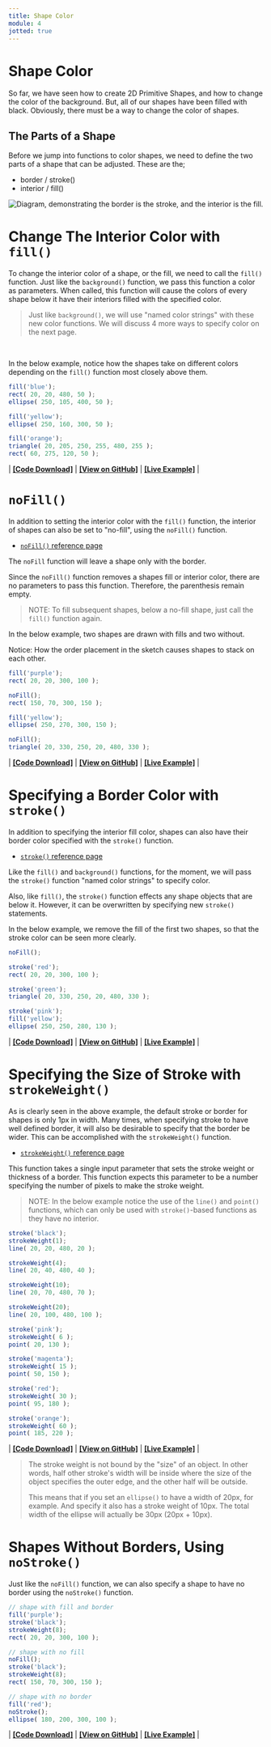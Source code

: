 ```yaml
---
title: Shape Color
module: 4
jotted: true
---
```


# Shape Color

So far, we have seen how to create 2D Primitive Shapes, and how to change the color of the background. But, all of our shapes have been filled with black. Obviously, there must be a way to change the color of shapes.

## The Parts of a Shape

Before we jump into functions to color shapes, we need to define the two parts of a shape that can be adjusted. These are the;

- border / stroke()
- interior / fill()

![Diagram, demonstrating the border is the stroke, and the interior is the fill.](../imgs/stroke_fill.png "Diagram, demonstrating the border is the stroke, and the interior is the fill.")


# Change The Interior Color with `fill()`

To change the interior color of a shape, or the fill, we need to call the `fill()` function. Just like the `background()` function, we pass this function a color as parameters. When called, this function will cause the colors of every shape below it have their interiors filled with the specified color.

> Just like `background()`, we will use "named color strings" with these new color functions. We will discuss 4 more ways to specify color on the next page.

<br />


In the below example, notice how the shapes take on different colors depending on the `fill()` function most closely above them.

```js
fill('blue');
rect( 20, 20, 480, 50 );
ellipse( 250, 105, 400, 50 );

fill('yellow');
ellipse( 250, 160, 300, 50 );

fill('orange');
triangle( 20, 205, 250, 255, 480, 255 );
rect( 60, 275, 120, 50 );
```

<div class="displayed_jotted_example">
    <div id="jotted-demo-1" class=""></div>
</div>
<script>
    new Jotted(document.querySelector("#jotted-demo-1"), {
    files: [
        {
            type: "js",
            url:"https://raw.githubusercontent.com/Montana-Media-Arts/120_CreativeCoding_Fall2017/master/lecture_code/04/05_fill_01/sketch.js"
        },
        {
            type: "html",
            url:"../../../p5_resources/index.html"
    }],
    // plugins: [ "codemirror", "console" ]
    plugins: [ "codemirror" ]
});
</script>

| [**[Code Download]**](https://github.com/Montana-Media-Arts/120_CreativeCoding_Fall2017/raw/master/lecture_code/04/05_fill_01/05_fill_01.zip) | [**[View on GitHub]**](https://github.com/Montana-Media-Arts/120_CreativeCoding_Fall2017/raw/master/lecture_code/04/05_fill_01/) | [**[Live Example]**](https://montana-media-arts.github.io/120_CreativeCoding_Fall2017/lecture_code/04/05_fill_01/) |

# `noFill()`

In addition to setting the interior color with the `fill()` function, the interior of shapes can also be set to "no-fill", using the `noFill()` function.

- [`noFill()` reference page](https://p5js.org/reference/#/p5/noFill)

The `noFill` function will leave a shape only with the border.

Since the `noFill()` function removes a shapes fill or interior color, there are no parameters to pass this function. Therefore, the parenthesis remain empty.

> NOTE: To fill subsequent shapes, below a no-fill shape, just call the `fill()` function again.

In the below example, two shapes are drawn with fills and two without.

Notice: How the order placement in the sketch causes shapes to stack on each other.

```js
fill('purple');
rect( 20, 20, 300, 100 );

noFill();
rect( 150, 70, 300, 150 );

fill('yellow');
ellipse( 250, 270, 300, 150 );

noFill();
triangle( 20, 330, 250, 20, 480, 330 );
```

<div class="displayed_jotted_example">
    <div id="jotted-demo-2" class=""></div>
</div>
<script>
    new Jotted(document.querySelector("#jotted-demo-2 "), {
    files: [
        {
            type: "js",
            url:"https://raw.githubusercontent.com/Montana-Media-Arts/120_CreativeCoding_Fall2017/master/lecture_code/04/05_fill_02/sketch.js"
        },
        {
            type: "html",
            url:"../../../p5_resources/index.html"
    }],
    // plugins: [ "codemirror", "console" ]
    plugins: [ "codemirror" ]
});
</script>

| [**[Code Download]**](https://github.com/Montana-Media-Arts/120_CreativeCoding_Fall2017/raw/master/lecture_code/04/05_fill_02/05_fill_02.zip) | [**[View on GitHub]**](https://github.com/Montana-Media-Arts/120_CreativeCoding_Fall2017/raw/master/lecture_code/04/05_fill_02/) | [**[Live Example]**](https://montana-media-arts.github.io/120_CreativeCoding_Fall2017/lecture_code/04/05_fill_02/) |



# Specifying a Border Color with `stroke()`

In addition to specifying the interior fill color, shapes can also have their border color specified with the `stroke()` function.

- [`stroke()` reference page](https://p5js.org/reference/#/p5/stroke)

Like the `fill()` and `background()` functions, for the moment, we will pass the `stroke()` function "named color strings" to specify color.

Also, like `fill()`, the `stroke()` function effects any shape objects that are below it. However, it can be overwritten by specifying new `stroke()` statements.

In the below example, we remove the fill of the first two shapes, so that the stroke color can be seen more clearly.

```js
noFill();

stroke('red');
rect( 20, 20, 300, 100 );

stroke('green');
triangle( 20, 330, 250, 20, 480, 330 );

stroke('pink');
fill('yellow');
ellipse( 250, 250, 280, 130 );
```

<div class="displayed_jotted_example">
    <div id="jotted-demo-3" class=""></div>
</div>
<script>
    new Jotted(document.querySelector("#jotted-demo-3"), {
    files: [
        {
            type: "js",
            url:"https://raw.githubusercontent.com/Montana-Media-Arts/120_CreativeCoding_Fall2017/master/lecture_code/04/06_stroke_01/sketch.js"
        },
        {
            type: "html",
            url:"../../../p5_resources/index.html"
    }],
    // plugins: [ "codemirror", "console" ]
    plugins: [ "codemirror" ]
});
</script>

| [**[Code Download]**](https://github.com/Montana-Media-Arts/120_CreativeCoding_Fall2017/raw/master/lecture_code/04/06_stroke_01/06_stroke_01.zip) | [**[View on GitHub]**](https://github.com/Montana-Media-Arts/120_CreativeCoding_Fall2017/raw/master/lecture_code/04/06_stroke_01/) | [**[Live Example]**](https://montana-media-arts.github.io/120_CreativeCoding_Fall2017/lecture_code/04/06_stroke_01/) |


# Specifying the Size of Stroke with `strokeWeight()`

As is clearly seen in the above example, the default stroke or border for shapes is only 1px in width. Many times, when specifying stroke to have well defined border, it will also be desirable to specify that the border be wider. This can be accomplished with the `strokeWeight()` function.

- [`strokeWeight()` reference page](https://p5js.org/reference/#/p5/strokeWeight)

This function takes a single input parameter that sets the stroke weight or thickness of a border. This function expects this parameter to be a number specifying the number of pixels to make the stroke weight.

> NOTE: In the below example notice the use of the `line()` and `point()` functions, which can only be used with `stroke()`-based functions as they have no interior.

```js
stroke('black');
strokeWeight(1);
line( 20, 20, 480, 20 );

strokeWeight(4);
line( 20, 40, 480, 40 );

strokeWeight(10);
line( 20, 70, 480, 70 );

strokeWeight(20);
line( 20, 100, 480, 100 );

stroke('pink');
strokeWeight( 6 );
point( 20, 130 );

stroke('magenta');
strokeWeight( 15 );
point( 50, 150 );

stroke('red');
strokeWeight( 30 );
point( 95, 180 );

stroke('orange');
strokeWeight( 60 );
point( 185, 220 );
```

<div class="displayed_jotted_example">
    <div id="jotted-demo-4" class=""></div>
</div>
<script>
    new Jotted(document.querySelector("#jotted-demo-4"), {
    files: [
        {
            type: "js",
            url:"https://raw.githubusercontent.com/Montana-Media-Arts/120_CreativeCoding_Fall2017/master/lecture_code/04/06_stroke_02/sketch.js"
        },
        {
            type: "html",
            url:"../../../p5_resources/index.html"
    }],
    // plugins: [ "codemirror", "console" ]
    plugins: [ "codemirror" ]
});
</script>

| [**[Code Download]**](https://github.com/Montana-Media-Arts/120_CreativeCoding_Fall2017/raw/master/lecture_code/04/06_stroke_02/06_stroke_02.zip) | [**[View on GitHub]**](https://github.com/Montana-Media-Arts/120_CreativeCoding_Fall2017/raw/master/lecture_code/04/06_stroke_02/) | [**[Live Example]**](https://montana-media-arts.github.io/120_CreativeCoding_Fall2017/lecture_code/04/06_stroke_02/) |

> The stroke weight is not bound by the "size" of an object. In other words, half other stroke's width will be inside where the size of the object specifies the outer edge, and the other half will be outside.
>
> This means that if you set an `ellipse()` to have a width of 20px, for example. And specify it also has a stroke weight of 10px. The total width of the ellipse will actually be 30px (20px + 10px).

# Shapes Without Borders, Using `noStroke()`

Just like the `noFill()` function, we can also specify a shape to have no border using the `noStroke()` function.

```js
// shape with fill and border
fill('purple');
stroke('black');
strokeWeight(8);
rect( 20, 20, 300, 100 );

// shape with no fill
noFill();
stroke('black');
strokeWeight(8);
rect( 150, 70, 300, 150 );

// shape with no border
fill('red');
noStroke();
ellipse( 180, 200, 300, 100 );
```

<div class="displayed_jotted_example">
    <div id="jotted-demo-5" class=""></div>
</div>
<script>
    new Jotted(document.querySelector("#jotted-demo-5"), {
    files: [
        {
            type: "js",
            url:"https://raw.githubusercontent.com/Montana-Media-Arts/120_CreativeCoding_Fall2017/master/lecture_code/04/06_stroke_03/sketch.js"
        },
        {
            type: "html",
            url:"../../../p5_resources/index.html"
    }],
    // plugins: [ "codemirror", "console" ]
    plugins: [ "codemirror" ]
});
</script>

| [**[Code Download]**](https://github.com/Montana-Media-Arts/120_CreativeCoding_Fall2017/raw/master/lecture_code/04/06_stroke_03/06_stroke_03.zip) | [**[View on GitHub]**](https://github.com/Montana-Media-Arts/120_CreativeCoding_Fall2017/raw/master/lecture_code/04/06_stroke_03/) | [**[Live Example]**](https://montana-media-arts.github.io/120_CreativeCoding_Fall2017/lecture_code/04/06_stroke_03/) |
